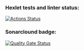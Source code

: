 ### Hexlet tests and linter status:
[![Actions Status](https://github.com/V1dgt/frontend-project-44/actions/workflows/hexlet-check.yml/badge.svg)](https://github.com/V1dgt/frontend-project-44/actions)

### Sonarclound badge:
[![Quality Gate Status](https://sonarcloud.io/api/project_badges/measure?project=V1dgt_frontend-project-44&metric=alert_status)](https://sonarcloud.io/summary/new_code?id=V1dgt_frontend-project-44)
